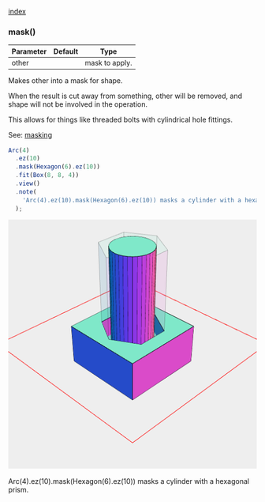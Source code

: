 [index](../../nb/api/index.md)
### mask()
Parameter|Default|Type
---|---|---
other||mask to apply.

Makes other into a mask for shape.

When the result is cut away from something, other will be removed, and shape will not be involved in the operation.

This allows for things like threaded bolts with cylindrical hole fittings.

See: [masking](../../nb/api/masking.md)

```JavaScript
Arc(4)
  .ez(10)
  .mask(Hexagon(6).ez(10))
  .fit(Box(8, 8, 4))
  .view()
  .note(
    'Arc(4).ez(10).mask(Hexagon(6).ez(10)) masks a cylinder with a hexagonal prism.'
  );
```

![Image](mask.md.$2.png)

Arc(4).ez(10).mask(Hexagon(6).ez(10)) masks a cylinder with a hexagonal prism.
